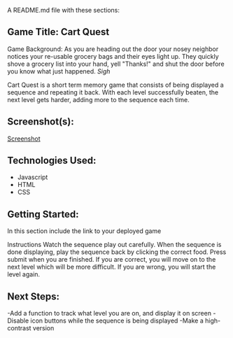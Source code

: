 A README.md file with these sections:

## Game Title: Cart Quest
Game Background: As you are heading out the door your nosey neighbor notices your re-usable grocery bags and their eyes light up. They quickly shove a grocery list into your hand, yell "Thanks!" and shut the door before you know what just happened. *Sigh*

Cart Quest is a short term memory game that consists of being displayed a sequence and repeating it back. With each level successfully beaten, the next level gets harder, adding more to the sequence each time.

## Screenshot(s): 

[Screenshot](https://github.com/shelbyyy16/Project-1/blob/main/images/CartQuest%20Screenshot.png?raw=true)

## Technologies Used: 
- Javascript
- HTML
- CSS

## Getting Started: 
In this section include the link to your deployed game 

Instructions
Watch the sequence play out carefully.
When the sequence is done displaying, play the sequence back by clicking the correct food.
Press submit when you are finished.
If you are correct, you will move on to the next level which will be more difficult.
If you are wrong, you will start the level again.


## Next Steps: 
-Add a function to track what level you are on, and display it on screen
-Disable icon buttons while the sequence is being displayed
-Make a high-contrast version
